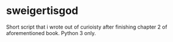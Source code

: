 # sweigertisgod
Short script that i wrote out of curioisty after finishing chapter 2 of aforementioned book. Python 3 only.


